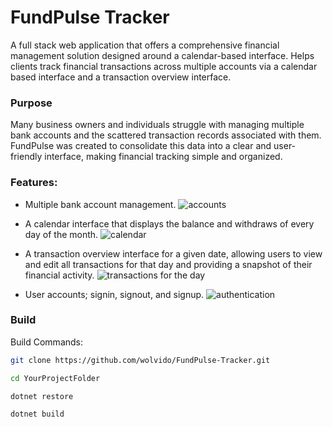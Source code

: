 # FundPulse Tracker
A full stack web application that offers a comprehensive financial management solution designed around a calendar-based interface. Helps clients track financial transactions across multiple accounts via a calendar based interface and a transaction overview interface.

### Purpose
Many business owners and individuals struggle with managing multiple bank accounts and the scattered transaction records associated with them. FundPulse was created to consolidate this data into a clear and user-friendly interface, making financial tracking simple and organized.  

### Features:
- Multiple bank account management.
![accounts](https://github.com/user-attachments/assets/c11c7284-8a33-455a-899a-5b1fe4add84a)


- A calendar interface that displays the balance and withdraws of every day of the month.
![calendar](https://github.com/user-attachments/assets/a6016fd3-dff0-4cec-b650-1f3efec567dd)


- A transaction overview interface for a given date, allowing users to view and edit all transactions for that day and providing a snapshot of their financial activity.
![transactions for the day](https://github.com/user-attachments/assets/7a6ec8b8-8c1e-4033-8ee2-52fb7b8edaeb)

- User accounts; signin, signout, and signup.
![authentication](https://github.com/user-attachments/assets/e60f879d-0afa-410e-ad38-b56c335034ea)

### Build
Build Commands:
```bash
git clone https://github.com/wolvido/FundPulse-Tracker.git

cd YourProjectFolder

dotnet restore

dotnet build
```
